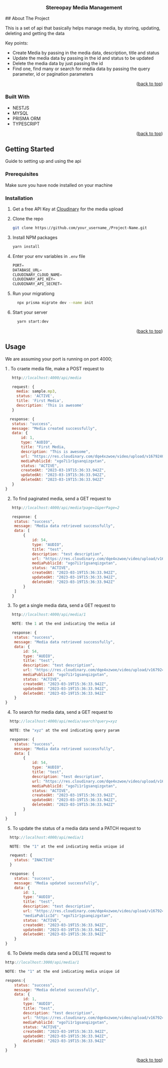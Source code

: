<!-- PROJECT LOGO -->
<div align="center">
  <h3 align="center">Stereopay Media Management</h3>
</div>
<!-- ABOUT THE PROJECT -->
## About The Project

This is a set of api that basically helps manage media, by storing, updating, deleting and getting the data

Key points:

- Create Media by passing in the media data, description, title and status
- Update the media data by passing in the id and status to be updated
- Delete the media data by just passing the id
- Find one, find many or search for media data by passing the query parameter, id or pagination parameters

<p align="right">(<a href="#readme-top">back to top</a>)</p>

### Built With

- NESTJS
- MYSQL
- PRISMA ORM
- TYPESCRIPT

<p align="right">(<a href="#readme-top">back to top</a>)</p>

<!-- GETTING STARTED -->

## Getting Started

Guide to setting up and using the api

### Prerequisites

Make sure you have node installed on your machine

### Installation

1. Get a free API Key at [Cloudinary](https://cloudinary.com/) for the media upload

2. Clone the repo
   ```sh
   git clone https://github.com/your_username_/Project-Name.git
   ```
3. Install NPM packages
   ```sh
   yarn install
   ```
4. Enter your env variables in `.env` file
   ```js
   PORT=
   DATABASE_URL=
   CLOUDINARY_CLOUD_NAME=
   CLOUDINARY_API_KEY=
   CLOUDINARY_API_SECRET=
   ```
5. Run your migrationg
   ```sh
     npx prisma migrate dev --name init
   ```
6. Start your server
   ```sh
     yarn start:dev
   ```

<p align="right">(<a href="#readme-top">back to top</a>)</p>

<!-- USAGE EXAMPLES -->

## Usage

We are assuming your port is running on port 4000;

1 . To craete media file, make a POST request to

```js
   http://localhost:4000/api/media

   request: {
     media: sample.mp3,
     status: 'ACTIVE',
     title: 'First Media',
     description: 'This is awesome'
   }

  response: {
   status: "success",
   message: "Media created successfully",
   data: {
       id: 1,
       type: "AUDIO",
       title: "First Media,
       description: "This is awesome",
       url: "https://res.cloudinary.com/dqe4xzwoe/video/upload/v1679240193/xgo7i1r1gsanqizgxtan.mp3",
       mediaPublicId: "xgo7i1r1gsanqizgxtan",
       status: "ACTIVE",
       createdAt: "2023-03-19T15:36:33.942Z",
       updatedAt: "2023-03-19T15:36:33.942Z",
       deletedAt: "2023-03-19T15:36:33.942Z"
   }
}
```

2. To find paginated media, send a GET request to

```js
   http://localhost:4000/api/media?page=1&perPage=2

   response: {
    status: "success",
    message: "Media data retrieved successfully",
    data: [
        {
            id: 54,
            type: "AUDIO",
            title: "test",
            description: "test description",
            url: "https://res.cloudinary.com/dqe4xzwoe/video/upload/v1679240193/xgo7i1r1gsanqizgxtan.mp3",
            mediaPublicId: "xgo7i1r1gsanqizgxtan",
            status: "ACTIVE",
            createdAt: "2023-03-19T15:36:33.942Z",
            updatedAt: "2023-03-19T15:36:33.942Z",
            deletedAt: "2023-03-19T15:36:33.942Z"
        }
    ]
   }
```

3. To get a single media data, send a GET request to

```js
   http://localhost:4000/api/media/1

   NOTE: the 1 at the end indicating the media id

   response: {
    status: "success",
    message: "Media data retrieved successfully",
    data: {
        id: 54,
        type: "AUDIO",
        title: "test",
        description: "test description",
        url: "https://res.cloudinary.com/dqe4xzwoe/video/upload/v1679240193/xgo7i1r1gsanqizgxtan.mp3",
        mediaPublicId: "xgo7i1r1gsanqizgxtan",
        status: "ACTIVE",
        createdAt: "2023-03-19T15:36:33.942Z",
        updatedAt: "2023-03-19T15:36:33.942Z",
        deletedAt: "2023-03-19T15:36:33.942Z"
    }
}
```

4. To search for media data, send a GET request to

```js
  http://localhost:4000/api/media/search?query=xyz

  NOTE: the "xyz" at the end indicating query param

  response: {
    status: "success",
    message: "Media data retrieved successfully",
    data: [
        {
            id: 54,
            type: "AUDIO",
            title: "test",
            description: "test description",
            url: "https://res.cloudinary.com/dqe4xzwoe/video/upload/v1679240193/xgo7i1r1gsanqizgxtan.mp3",
            mediaPublicId: "xgo7i1r1gsanqizgxtan",
            status: "ACTIVE",
            createdAt: "2023-03-19T15:36:33.942Z",
            updatedAt: "2023-03-19T15:36:33.942Z",
            deletedAt: "2023-03-19T15:36:33.942Z"
        }
    ]
}
```

5. To update the status of a media data send a PATCH request to

```js
  http://localhost:4000/api/media/1

  NOTE: the "1" at the end indicating media unique id

  request: {
    status: "INACTIVE"
  }

  response: {
    status: "success",
    message: "Media updated successfully",
    data: {
        id: 1,
        type: "AUDIO",
        title: "test",
        description: "test description",
        url: "https://res.cloudinary.com/dqe4xzwoe/video/upload/v1679240193/xgo7i1r1gsanqizgxtan.mp3",
        "mediaPublicId": "xgo7i1r1gsanqizgxtan",
        status: "ACTIVE",
        createdAt: "2023-03-19T15:36:33.942Z",
        updatedAt: "2023-03-19T15:36:33.942Z",
        deletedAt: "2023-03-19T15:36:33.942Z"
    }
}
```

6. To Delete medis data send a DELETE request to

```js
http://localhost:3000/api/media/1

NOTE: the "1" at the end indicating media unique id

respons:{
    status: "success",
    message: "Media deleted successfully",
    data: {
        id: 1,
        type: "AUDIO",
        title: "test",
        description: "test description",
        url: "https://res.cloudinary.com/dqe4xzwoe/video/upload/v1679240193/xgo7i1r1gsanqizgxtan.mp3",
        mediaPublicId: "xgo7i1r1gsanqizgxtan",
        status: "ACTIVE",
        createdAt: "2023-03-19T15:36:33.942Z",
        updatedAt: "2023-03-19T15:36:33.942Z",
        deletedAt: "2023-03-19T15:36:33.942Z"
    }
}
```

<p align="right">(<a href="#readme-top">back to top</a>)</p>
